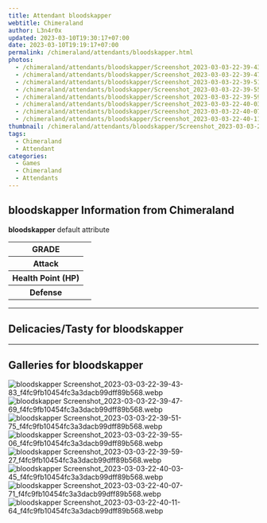 ```yaml
---
title: Attendant bloodskapper
webtitle: Chimeraland
author: L3n4r0x
updated: 2023-03-10T19:30:17+07:00
date: 2023-03-10T19:19:17+07:00
permalink: /chimeraland/attendants/bloodskapper.html
photos:
  - /chimeraland/attendants/bloodskapper/Screenshot_2023-03-03-22-39-43-83_f4fc9fb10454fc3a3dacb99dff89b568.webp
  - /chimeraland/attendants/bloodskapper/Screenshot_2023-03-03-22-39-47-69_f4fc9fb10454fc3a3dacb99dff89b568.webp
  - /chimeraland/attendants/bloodskapper/Screenshot_2023-03-03-22-39-51-75_f4fc9fb10454fc3a3dacb99dff89b568.webp
  - /chimeraland/attendants/bloodskapper/Screenshot_2023-03-03-22-39-55-06_f4fc9fb10454fc3a3dacb99dff89b568.webp
  - /chimeraland/attendants/bloodskapper/Screenshot_2023-03-03-22-39-59-27_f4fc9fb10454fc3a3dacb99dff89b568.webp
  - /chimeraland/attendants/bloodskapper/Screenshot_2023-03-03-22-40-03-45_f4fc9fb10454fc3a3dacb99dff89b568.webp
  - /chimeraland/attendants/bloodskapper/Screenshot_2023-03-03-22-40-07-71_f4fc9fb10454fc3a3dacb99dff89b568.webp
  - /chimeraland/attendants/bloodskapper/Screenshot_2023-03-03-22-40-11-64_f4fc9fb10454fc3a3dacb99dff89b568.webp
thumbnail: /chimeraland/attendants/bloodskapper/Screenshot_2023-03-03-22-39-43-83_f4fc9fb10454fc3a3dacb99dff89b568.webp
tags:
  - Chimeraland
  - Attendant
categories:
  - Games
  - Chimeraland
  - Attendants
---
```


<section id="bootstrap-wrapper"><link rel="stylesheet" href="https://rawcdn.githack.com/dimaslanjaka/Web-Manajemen/0c3b5aa1813bd4abcd2c11bf3e37928b15c28664/css/bootstrap-5-3-0-alpha3-wrapper.css"/><h2>bloodskapper Information from Chimeraland</h2><p><b>bloodskapper</b> default attribute <table><tr><th>GRADE</th><td></td></tr><tr><th>Attack</th><td></td></tr><tr><th>Health Point (HP)</th><td></td></tr><tr><th>Defense</th><td></td></tr></table></p><hr/><h2>Delicacies/Tasty for bloodskapper</h2><hr/><div id="gallery"><h2>Galleries for bloodskapper</h2><div class="row"><div class="col-lg-6 col-12"><img src="/chimeraland/attendants/bloodskapper/Screenshot_2023-03-03-22-39-43-83_f4fc9fb10454fc3a3dacb99dff89b568.webp" alt="bloodskapper Screenshot_2023-03-03-22-39-43-83_f4fc9fb10454fc3a3dacb99dff89b568.webp"/></div><div class="col-lg-6 col-12"><img src="/chimeraland/attendants/bloodskapper/Screenshot_2023-03-03-22-39-47-69_f4fc9fb10454fc3a3dacb99dff89b568.webp" alt="bloodskapper Screenshot_2023-03-03-22-39-47-69_f4fc9fb10454fc3a3dacb99dff89b568.webp"/></div><div class="col-lg-6 col-12"><img src="/chimeraland/attendants/bloodskapper/Screenshot_2023-03-03-22-39-51-75_f4fc9fb10454fc3a3dacb99dff89b568.webp" alt="bloodskapper Screenshot_2023-03-03-22-39-51-75_f4fc9fb10454fc3a3dacb99dff89b568.webp"/></div><div class="col-lg-6 col-12"><img src="/chimeraland/attendants/bloodskapper/Screenshot_2023-03-03-22-39-55-06_f4fc9fb10454fc3a3dacb99dff89b568.webp" alt="bloodskapper Screenshot_2023-03-03-22-39-55-06_f4fc9fb10454fc3a3dacb99dff89b568.webp"/></div><div class="col-lg-6 col-12"><img src="/chimeraland/attendants/bloodskapper/Screenshot_2023-03-03-22-39-59-27_f4fc9fb10454fc3a3dacb99dff89b568.webp" alt="bloodskapper Screenshot_2023-03-03-22-39-59-27_f4fc9fb10454fc3a3dacb99dff89b568.webp"/></div><div class="col-lg-6 col-12"><img src="/chimeraland/attendants/bloodskapper/Screenshot_2023-03-03-22-40-03-45_f4fc9fb10454fc3a3dacb99dff89b568.webp" alt="bloodskapper Screenshot_2023-03-03-22-40-03-45_f4fc9fb10454fc3a3dacb99dff89b568.webp"/></div><div class="col-lg-6 col-12"><img src="/chimeraland/attendants/bloodskapper/Screenshot_2023-03-03-22-40-07-71_f4fc9fb10454fc3a3dacb99dff89b568.webp" alt="bloodskapper Screenshot_2023-03-03-22-40-07-71_f4fc9fb10454fc3a3dacb99dff89b568.webp"/></div><div class="col-lg-6 col-12"><img src="/chimeraland/attendants/bloodskapper/Screenshot_2023-03-03-22-40-11-64_f4fc9fb10454fc3a3dacb99dff89b568.webp" alt="bloodskapper Screenshot_2023-03-03-22-40-11-64_f4fc9fb10454fc3a3dacb99dff89b568.webp"/></div></div></div></section>